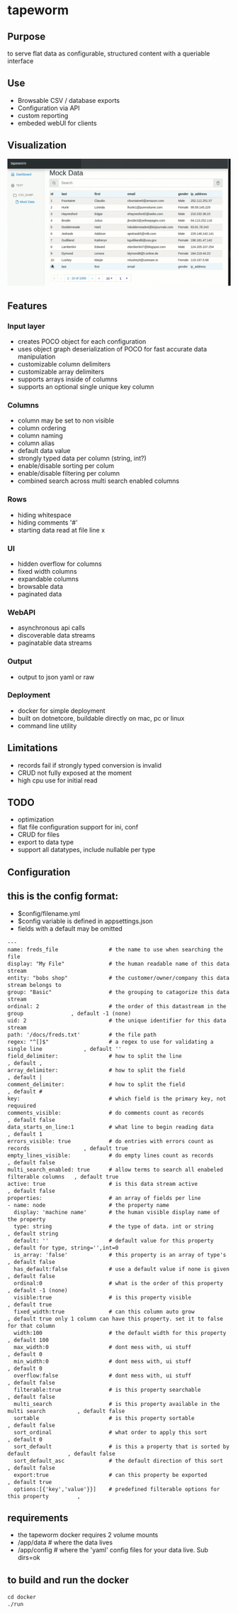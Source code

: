 # tapeworm

## Purpose
to serve flat data as configurable, structured content with a queriable interface

## Use
- Browsable CSV / database exports
- Configuration via API
- custom reporting
- embeded webUI for clients 

## Visualization
![tapeworm demo](https://raw.githubusercontent.com/chris17453/tapeworm/master/media/tapeworm-demo.gif)

## Features
### Input layer
- creates POCO object for each configuration
- uses object graph deserialization of POCO for fast accurate data manipulation
- customizable column delimiters 
- customizable array delimiters
- supports arrays inside of columns
- supports an optional single unique key column
### Columns 
- column may be set to non visible
- column ordering 
- column naming       
- column alias
- default data value
- strongly typed data per column (string, int?)
- enable/disable sorting per colum 
- enable/disable filtering per column
- combined search across multi search enabled columns
### Rows 
- hiding whitespace
- hiding comments '#'
- starting data read at file line x
### UI
- hidden overflow for columns
- fixed width columns
- expandable columns
- browsable data
- paginated data
### WebAPI
- asynchronous api calls
- discoverable data streams
- paginatable data streams
### Output 
- output to json yaml or raw
### Deployment
- docker for simple deployment
- built on dotnetcore, buildable directly on mac, pc or linux
- command line utility



## Limitations
- records fail if strongly typed conversion is invalid
- CRUD not fully exposed at the moment
- high cpu use for initial read

## TODO
- optimization
- flat file configuration support for ini, conf
- CRUD for files
- export to data type
- support all datatypes, include nullable per type

## Configuration

## this is the config format:
- $config/filename.yml
- $config variable is defined in appsettings.json
- fields with a default may be omitted
```
---
name: freds_file                # the name to use when searching the file
display: "My File"              # the human readable name of this data stream
entity: "bobs shop"             # the customer/owner/company this data stream belongs to  
group: "Basic"                  # the grouping to catagorize this data stream  
ordinal: 2                      # the order of this datastream in the group               , default -1 (none)
uid: 2                          # the unique identifier for this data stream
path: '/docs/freds.txt'         # the file path
regex: "^[]$"                   # a regex to use for validating a single line             , default ''
field_delimiter:                # how to split the line                                   , default ,
array_delimiter:                # how to split the field                                  , default |
comment_delimiter:              # how to split the field                                  , default #
key:                            # which field is the primary key, not requuired
comments_visible:               # do comments count as records                            , default false
data_starts_on_line:1           # what line to begin reading data                         , default 1
errors_visible: true            # do entries with errors count as records                 , default true
empty_lines_visible:            # do empty lines count as records                         , default false
multi_search_enabled: true      # allow terms to search all enabeled filterable columns   , default true
active: true                    # is this data stream active                              , default false
properties:                     # an array of fields per line
- name: node                    # the property name
  display: 'machine name'       # the human visible display name of the property           
  type: string                  # the type of data. int or string                         , default string
  default: ''                   # default value for this property                         , default for type, string='',int=0
  is_array: 'false'             # this property is an array of type's                     , default false
  has_default:false             # use a default value if none is given                    , default false
  ordinal:0                     # what is the order of this property                      , default -1 (none)
  visible:true                  # is this property visible                                , default true
  fixed_width:true              # can this column auto grow                               , default true only 1 column can have this property. set it to false for that column
  width:100                     # the default width for this property                     , default 100
  max_width:0                   # dont mess with, ui stuff                                , default 0
  min_width:0                   # dont mess with, ui stuff                                , default 0
  overflow:false                # dont mess with, ui stuff                                , default false
  filterable:true               # is this property searchable                             , default false
  multi_search                  # is this property available in the multi search          , default false
  sortable                      # is this property sortable                               , default false
  sort_ordinal                  # what order to apply this sort                           , default 0
  sort_default                  # is this a property that is sorted by default            , default false
  sort_default_asc              # the default direction of this sort                      , default false
  export:true                   # can this property be exported                           , default true
  options:[{'key','value'}}]    # predefined filterable options for this property         , 

```


## requirements
- the tapeworm docker requires 2 volume mounts
- /app/data # where the data lives
- /app/config # where the 'yaml' config files for your data live. Sub dirs=ok
## to build and run the docker
```
cd docker
./run
```


